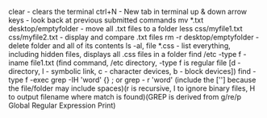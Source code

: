 clear - clears the terminal
ctrl+N - New tab in terminal
up & down arrow keys - look back at previous submitted commands
mv *.txt desktop/emptyfolder - move all .txt files to a folder
less css/myfile1.txt css/myfile2.txt - display and compare .txt files
rm -r desktop/emptyfolder - delete folder and all of its contents
ls -al, file *.css - list everything, including hidden files, displays all .css files in a folder
find /etc -type f - iname file1.txt (find command, /etc directory, -type f is regular file [d - directory, l - symbolic link, c - character devices, b - block devices])
find -type f -exec grep -IH 'word' {} \; or grep - r 'word'  (include the [''] because the file/folder may include spaces)(r is recursive, I to ignore binary files, H to output filename where match is found)(GREP is derived from g/re/p Global Regular Expression Print)
